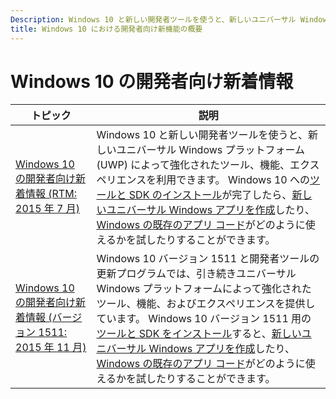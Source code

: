 ```yaml
---
Description: Windows 10 と新しい開発者ツールを使うと、新しいユニバーサル Windows プラットフォーム (UWP) によって強化されたツール、機能、エクスペリエンスを利用できます。
title: Windows 10 における開発者向け新機能の概要
---
```


# Windows 10 の開発者向け新着情報

| トピック |  説明   |
|-------|----------------|
| [Windows 10 の開発者向け新着情報 (RTM: 2015 年 7 月)](windows-10-rtm-july-2015.md) | Windows 10 と新しい開発者ツールを使うと、新しいユニバーサル Windows プラットフォーム (UWP) によって強化されたツール、機能、エクスペリエンスを利用できます。 Windows 10 への[ツールと SDK のインストール](https://dev.windows.com/downloads)が完了したら、[新しいユニバーサル Windows アプリを作成](https://msdn.microsoft.com/library/windows/apps/bg124288)したり、[Windows の既存のアプリ コード](https://msdn.microsoft.com/library/windows/apps/mt238321)がどのように使えるかを試したりすることができます。 |
| [Windows 10 の開発者向け新着情報 (バージョン 1511: 2015 年 11 月)](windows-10-version-1511-november-2015.md) | Windows 10 バージョン 1511 と開発者ツールの更新プログラムでは、引き続きユニバーサル Windows プラットフォームによって強化されたツール、機能、およびエクスペリエンスを提供しています。 Windows 10 バージョン 1511 用の [ツールと SDK をインストール](https://dev.windows.com/downloads)すると、[新しいユニバーサル Windows アプリを作成](https://msdn.microsoft.com/library/windows/apps/bg124288)したり、[Windows の既存のアプリ コード](https://msdn.microsoft.com/library/windows/apps/mt238321)がどのように使えるかを試したりすることができます。 |

<!--HONumber=Mar16_HO5-->


